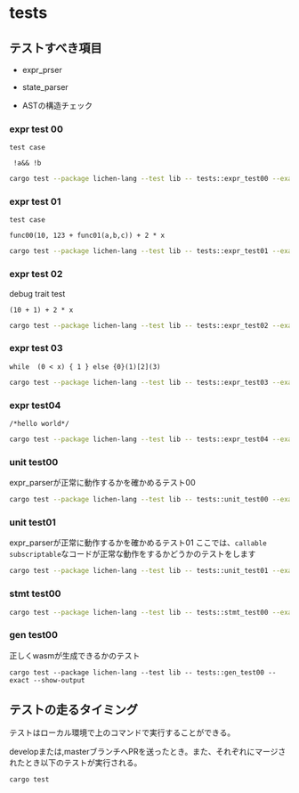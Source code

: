# tests

## テストすべき項目

- expr_prser

- state_parser

- ASTの構造チェック

### expr test 00
`test case`
```
 !a&& !b
```

```bash
cargo test --package lichen-lang --test lib -- tests::expr_test00 --exact --show-output 
```

### expr test 01
`test case`
```
func00(10, 123 + func01(a,b,c)) + 2 * x
```

```bash
cargo test --package lichen-lang --test lib -- tests::expr_test01 --exact --show-output
```

### expr test 02
debug trait test
```
(10 + 1) + 2 * x
```

```bash
cargo test --package lichen-lang --test lib -- tests::expr_test02 --exact --show-output
```

### expr test 03

```
while  (0 < x) { 1 } else {0}(1)[2](3)
```

```bash
cargo test --package lichen-lang --test lib -- tests::expr_test03 --exact --show-output
```

### expr test04

```
/*hello world*/
```

```bash
cargo test --package lichen-lang --test lib -- tests::expr_test04 --exact --show-output
```

### unit test00

expr_parserが正常に動作するかを確かめるテスト00
```bash
cargo test --package lichen-lang --test lib -- tests::unit_test00 --exact --show-output
```

### unit test01

expr_parserが正常に動作するかを確かめるテスト01
ここでは、`callable` `subscriptable`なコードが正常な動作をするかどうかのテストをします

```bash
cargo test --package lichen-lang --test lib -- tests::unit_test01 --exact --show-output
```

### stmt test00
```bash
cargo test --package lichen-lang --test lib -- tests::stmt_test00 --exact --show-output
```

### gen test00
正しくwasmが生成できるかのテスト
```
cargo test --package lichen-lang --test lib -- tests::gen_test00 --exact --show-output
```


## テストの走るタイミング

テストはローカル環境で上のコマンドで実行することができる。

developまたは,masterブランチへPRを送ったとき。また、それぞれにマージされたとき以下のテストが実行される。

```bash
cargo test
```
